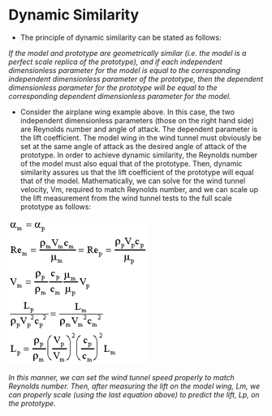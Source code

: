 # Dynamic Similarity

- The principle of dynamic similarity can be stated as follows:

*If the model and prototype are geometrically similar (i.e. the model is a perfect scale replica of the prototype), and if each independent dimensionless parameter for the model is equal to the corresponding independent dimensionless parameter of the prototype, then the dependent dimensionless parameter for the prototype will be equal to the corresponding dependent dimensionless parameter for the model.*

- Consider the airplane wing example above. In this case, the two independent dimensionless parameters (those on the right hand side) are Reynolds number and angle of attack. The dependent parameter is the lift coefficient. The model wing in the wind tunnel must obviously be set at the same angle of attack as the desired angle of attack of the prototype. In order to achieve dynamic similarity, the Reynolds number of the model must also equal that of the prototype. Then, dynamic similarity assures us that the lift coefficient of the prototype will equal that of the model. Mathematically, we can solve for the wind tunnel velocity, Vm, required to match Reynolds number, and we can scale up the lift measurement from the wind tunnel tests to the full scale prototype as follows:


![logo:center:](./../../static\img\fluid\l07_07.gif)

*In this manner, we can set the wind tunnel speed properly to match Reynolds number. Then, after measuring the lift on the model wing, Lm, we can properly scale (using the last equation above) to predict the lift, Lp, on the prototype.*